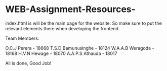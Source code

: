 # WEB-Assignment-Resources-
index.html is will be the main page for the website. So make sure to put the relevant elements there when developing the frontend.

Team Members: 

O.C.J Perera - 18668 
T.S.D Bamunusinghe - 18124 
W.A.A.B Weragoda - 18168 
H.V.N Hewage - 18070 
A.A.P.S Athauda - 18017



All is done, Good Job!
